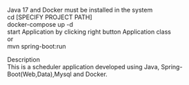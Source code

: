 Java 17 and Docker must be installed in the system  <br/>
cd [SPECIFY PROJECT PATH]   <br/>
docker-compose up -d        <br/>
start Application by clicking right button Application class <br/>
or <br/>
mvn spring-boot:run  <br/>

Description  <br/>
This is a scheduler application developed using Java, Spring-Boot(Web,Data),Mysql and Docker.
